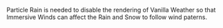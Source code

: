 Particle Rain is needed to disable the rendering of Vanilla Weather so that Immersive Winds can affect the Rain and Snow to follow wind paterns.
